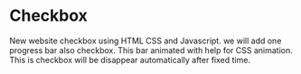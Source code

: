 # Checkbox
New website checkbox  using HTML CSS and Javascript. we will add one progress bar also checkbox. This bar animated with help for CSS animation. This is checkbox will be disappear automatically after fixed time.  
